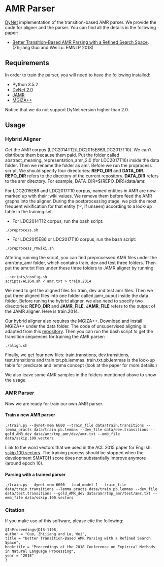 # AMR Parser

[DyNet](https://github.com/clab/dynet) implementation of the transition-based AMR parser. We provide the code for aligner and the parser. You can find all the details in the following paper:

- [ Better Transition-Based AMR Parsing with a Refined Search Space](http://www.statnlp.org/research/sp/zhijiang18emnlp.pdf). (Zhijiang Guo and Wei Lu. EMNLP 2018)

## Requirements

In order to train the parser, you will need to have the following installed:

- Python 3.5.2
- [DyNet 2.0](https://github.com/clab/dynet)
- [JAMR](https://github.com/jflanigan/jamr)
- [MGIZA++](https://github.com/moses-smt/mgiza)

Notice that we do not support DyNet version higher than 2.0.

## Usage 

### Hybrid Aligner
Get the AMR corpus (LDC2014T12/LDC2015E86/LDC2017T10). We can't distribute them because them paid. Put the folder called abstract_meaning_representation_amr_2.0 (for LDC2017T10) inside the data folder. Then we rename the folder as amr. Before we run the proprocess script. We should specify four directories: **REPO_DIR** and **DATA_DIR**. **REPO_DIR** refers to the directory of the current repository. **DATA_DIR** refers to the amr directory. For example, DATA_DIR=${REPO_DIR}/data/amr. 

For LDC2015E86 and LDC2017T10 corpus, named entities in AMR are now marked up with their :wiki values. We remove them before feed the AMR graphs into the aligner. During the postprocessing stage, we pick the most frequent wikification for that entity (‘-’, if unseen) according to a look-up table in the training set.

- For LDC2014T12 corpus, run the bash script:
```
./preprocess.sh
```

- For LDC2015E86 or LDC2017T10 corpus, run the bash script:
```
./preprocess_rmwiki.sh
```

Aftering running the script, you can find preprocessed AMR files under the amr/tmp_amr folder, which contains train, dev and test three folders. Then put the amr.txt files under these three folders to JAMR aligner by running:
```
. scripts/config.sh
scripts/ALIGN.sh < amr.txt > train.2014
```

We need to get the aligned files for train, dev and test amr files. Then we put three aligned files into one folder called jamr_ouput inside the data folder. Before runing the hybrid aligner, we also need to specify two directories: **REPO_DIR** and **JAMR_FILE**. **JAMR_FILE** refers to the output of the JAMR aligner. Here is train.2014. 

Our hybrid aligner also requires the MGIZA++. Download and install MGIZA++ under the data folder. The code of unsupervised aligning is adapted from this [repository](https://github.com/melanietosik/string-to-amr-alignment). Then you can run the bash script to get the transition sequences for training the AMR parser:

```
./align.sh
```

Finally, we get four new files: train.transtions, dev.transitions, test.transitions and train.txt.pb.lemmas. train.txt.pb.lemmas is the look-up table for predicate and lemma concept (look at the paper for more details.)

We also leave some AMR samples in the folders mentioned above to show the usage.

### AMR Parser
Now we are ready for train our own AMR parser.
#### Train a new AMR parser
```
./train.py --dynet-mem 6600 --train_file data/train.transitions --lemma_practs data/train.pb.lemmas --dev_file data/dev.transitions --gold_AMR_dev data/amr/tmp_amr/dev/amr.txt --emb_file data/sskip.100.vectors
```

Link to the word vectors that we used in the ACL 2015 paper for English: [sskip.100.vectors](https://drive.google.com/file/d/0B8nESzOdPhLsdWF2S1Ayb1RkTXc/view?usp=sharing). The training process should be stopped when the development SMATCH score does not substantially improve anymore (around epoch 16).

#### Parsing with a trained parser
```
./train.py --dynet-mem 6600 --load_model 1 --train_file data/train.transitions --lemma_practs data/train.pb.lemmas --dev_file data/test.transitions --gold_AMR_dev data/amr/tmp_amr/test/amr.txt --emb_file data/sskip.100.vectors
```

### Citation

If you make use of this software, please cite the following:

    @InProceedings{D18-1198,
    author = "Guo, Zhijiang and Lu, Wei",
    title = "Better Transition-Based AMR Parsing with a Refined Search Space",
    booktitle = "Proceedings of the 2018 Conference on Empirical Methods in Natural Language Processing",
    year = "2018"
    }
